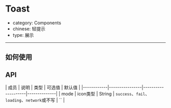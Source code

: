 # Toast

- category: Components
- chinese: 轻提示
- type: 展示

---

## 如何使用

## API

| 成员        | 说明           | 类型        |  可选值       | 默认值       |
|------------|----------------|--------------------|--------------|
| mode       | icon类型        | String |   `success`、`fail`、`loading`、`network`或不写 |  `` |
